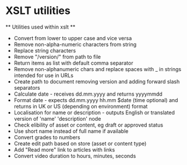 # XSLT utilities
** Utilities used within xslt **
* Convert from lower to upper case and vice versa
* Remove non-alpha-numeric characters from string
* Replace string characters
* Remove "/version/" from path to file
* Return items as list with default comma separator
* Remove non-alphanumeric chars and replace spaces with _ in strings intended for use in URLs
* Create path to document removing version and adding forward slash separators
* Calculate date - receives dd.mm.yyyy and returns yyyymmdd
* Format date - expects dd.mm.yyyy hh.mm $date (time optional) and returns in UK or US (depending on environment) format
* Localisation for name or description - outputs English or translated version of 'name' 'description' node 
* Check elibility of asset or content, eg draft or approved status
* Use short name instead of full name if available
* Convert grades to numbers
* Create edit path based on store (asset or content type)
* Add "Read more" link to articles with links
* Convert video duration to hours, minutes, seconds

